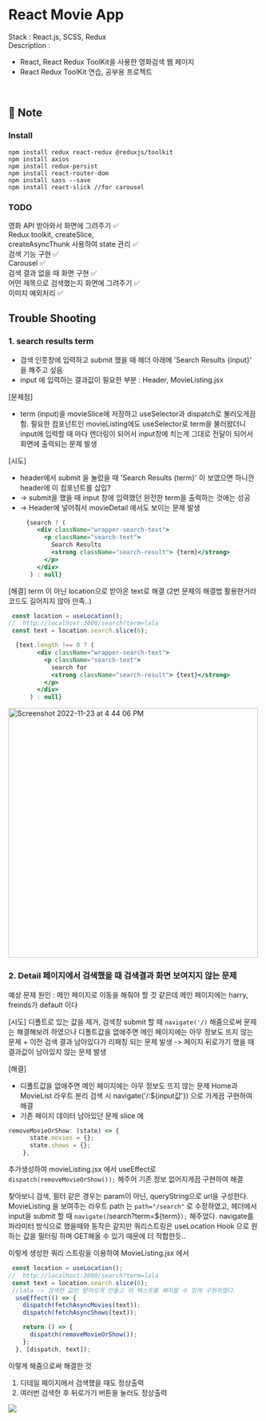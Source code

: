 # React Movie App

Stack : React.js, SCSS, Redux <br>
Description : <br>
- React,  React Redux ToolKit을 사용한 영화검색 웹 페이지
- React Redux ToolKit 연습, 공부용 프로젝트

<br>

## 📝 Note

### Install

````
npm install redux react-redux @reduxjs/toolkit
npm install axios
npm install redux-persist
npm install react-router-dom
npm install sass --save
npm install react-slick //for carousel
````
### TODO 

영화 API 받아와서 화면에 그려주기 ✅ <br>
Redux toolkit, createSlice, <br>createAsyncThunk 사용하여 state 관리 ✅ <br>
검색 기능 구현 ✅ <br>
Carousel ✅ <br>
검색 결과 없을 때 화면 구현 ✅ <br>
어떤 제목으로 검색했는지 화면에 그려주기 ✅<br> 
이미지 예외처리 ✅ 

## Trouble Shooting

### 1. search results term 
- 검색 인풋창에 입력하고 submit 했을 때 헤더 아래에 
'Search Results {input}' 을 해주고 싶음 
- input 에 입력하는 결과값이 필요한 부분 : Header, MovieListing.jsx

[문제점] 
- term (input)을 movieSlice에 저장하고 useSelector과 dispatch로 불러오게끔 함.
필요한 컴포넌트인 movieListing에도 useSelector로 term을 불러왔더니 
input에 입력할 때 마다 렌더링이 되어서 input창에 치는게 
그대로 전달이 되어서 화면에 출력되는 문제 발생

[시도] <br>
- header에서 submit 을 눌렀을 때 'Search Results {term}' 이 보였으면 하니깐 header에 이 컴포넌트를 삽입? 
- -> submit을 했을 때 input 창에 입력했던 완전한 term을 출력하는 것에는 성공
- -> Header에 넣어줘서 movieDetail 에서도 보이는 문제 발생 
````jsx
     {search ? (
        <div className="wrapper-search-text">
          <p className="search-text">
            Search Results
            <strong className="search-result"> {term}</strong>
          </p>
        </div>
      ) : null} 
````


[해결]
term 이 아닌 location으로 받아온 text로 해결 
(2번 문제의 해결법 활용한거라 코드도 길어지지 않아 만족..)
```jsx
 const location = useLocation();
//  http://localhost:3000/search?term=lala
 const text = location.search.slice(6);

  {text.length !== 0 ? (
        <div className="wrapper-search-text">
          <p className="search-text">
            search for
            <strong className="search-result"> {text}</strong>
          </p>
        </div>
      ) : null}
 ```

 <img width="500" alt="Screenshot 2022-11-23 at 4 44 06 PM" src="https://user-images.githubusercontent.com/96714788/203494371-14448c0b-570b-42a6-98a5-9a58b1855906.png">

### 2. Detail 페이지에서 검색했을 때 검색결과 화면 보여지지 않는 문제 
예상 문제 원인 : 메인 페이지로 이동을 해줘야 할 것 같은데 메인 페이지에는 harry, freinds가 default 이다

[시도]
디폴트로 있는 값을 제거, 검색창 submit 할 떼 `navigate('/)` 해줌으로써 문제는 해결해보려 하였으나 디폴트값을 없애주면 메인 페이지에는 아무 정보도 뜨지 않는 문제 + 이전 검색 결과 남아있다가 리패칭 되는 문제 발생
-> 페이지 뒤로가기 했을 때 결과값이 남아있지 않는 문제 발생 

[해결]
- 디폴트값을 없애주면 메인 페이지에는 아무 정보도 뜨지 않는 문제
Home과 MovieList 라우트 분리 
검색 시 navigate('/:${input값'}) 으로 가게끔 구현하여 해결
- 기존 페이지 데이터 남아있던 문제 
slice 에 
```js
removeMovieOrShow: (state) => {
      state.movies = {};
      state.shows = {};
    },
```
추가생성하여 
movieListing.jsx 에서 useEffect로 `dispatch(removeMovieOrShow());` 해주어 기존 정보 없어지게끔 구현하여 해결

찾아보니 검색, 필터 같은 경우는 param이 아닌, queryString으로 url을 구성한다.  
MovieListing 을 보여주는 라우트 path 는 `path="/search"` 로 수정하였고, 헤더에서 input을 submit 할 때 `navigate(`/search?term=${term}`);` 해주었다. 
navigate를 파라미터 방식으로 했을때와 동작은 같지만 쿼리스트링은 useLocation Hook 으로 원하는 값을 필터링 하며 GET해올 수 있기 때문에 더 적합한듯.. 

이렇게 생성한 쿼리 스트링을 이용하여 
MovieListing.jsx 에서 
```jsx
 const location = useLocation();
//  http://localhost:3000/search?term=lala
 const text = location.search.slice(6);
 //lala -> 검색한 값만 받아오게 만들고 이 텍스트를 패치할 수 있게 구현하였다. 
  useEffect(() => {
    dispatch(fetchAsyncMovies(text));
    dispatch(fetchAsyncShows(text));

    return () => {
      dispatch(removeMovieOrShow());
    };
  }, [dispatch, text]);

``` 
이렇게 해줌으로써 해결한 것 
1. 디테일 페이지에서 검색했을 때도 정상출력
2. 여러번 검색한 후 뒤로가기 버튼을 눌러도 정상출력

<img src="https://user-images.githubusercontent.com/96714788/203491789-8022856a-b816-4d99-9385-800476f4565a.gif">


